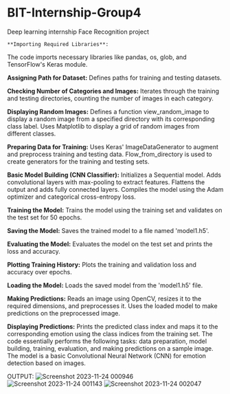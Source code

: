 # BIT-Internship-Group4
Deep learning internship Face Recognition project

    **Importing Required Libraries**:

The code imports necessary libraries like pandas, os, glob, and TensorFlow's Keras module.

**Assigning Path for Dataset:**
Defines paths for training and testing datasets.

**Checking Number of Categories and Images:**
Iterates through the training and testing directories, counting the number of images in each category.

**Displaying Random Images:**
Defines a function view_random_image to display a random image from a specified directory with its corresponding class label.
Uses Matplotlib to display a grid of random images from different classes.

**Preparing Data for Training:**
Uses Keras' ImageDataGenerator to augment and preprocess training and testing data.
Flow_from_directory is used to create generators for the training and testing sets.

**Basic Model Building (CNN Classifier):**
Initializes a Sequential model.
Adds convolutional layers with max-pooling to extract features.
Flattens the output and adds fully connected layers.
Compiles the model using the Adam optimizer and categorical cross-entropy loss.

**Training the Model:**
Trains the model using the training set and validates on the test set for 50 epochs.

**Saving the Model:**
Saves the trained model to a file named 'model1.h5'.

**Evaluating the Model:**
Evaluates the model on the test set and prints the loss and accuracy.

**Plotting Training History:**
Plots the training and validation loss and accuracy over epochs.

**Loading the Model:**
Loads the saved model from the 'model1.h5' file.

**Making Predictions:**
Reads an image using OpenCV, resizes it to the required dimensions, and preprocesses it.
Uses the loaded model to make predictions on the preprocessed image.

**Displaying Predictions:**
Prints the predicted class index and maps it to the corresponding emotion using the class indices from the training set.
The code essentially performs the following tasks: data preparation, model building, training, evaluation, and making predictions on a sample image. The model is a basic Convolutional Neural Network (CNN) for emotion detection based on images.

OUTPUT:
![Screenshot 2023-11-24 000946](https://github.com/Bheshajaa/BIT-Internship-Group4/assets/142480959/0255a2f3-f280-43ca-9a3e-22002aaf9b33)
![Screenshot 2023-11-24 001143](https://github.com/Bheshajaa/BIT-Internship-Group4/assets/142480959/067311d8-15f2-4788-a88e-ea2017522608)
![Screenshot 2023-11-24 002047](https://github.com/Bheshajaa/BIT-Internship-Group4/assets/142480959/42f9057c-eaa3-495d-a76c-698a8c29d3d2)
